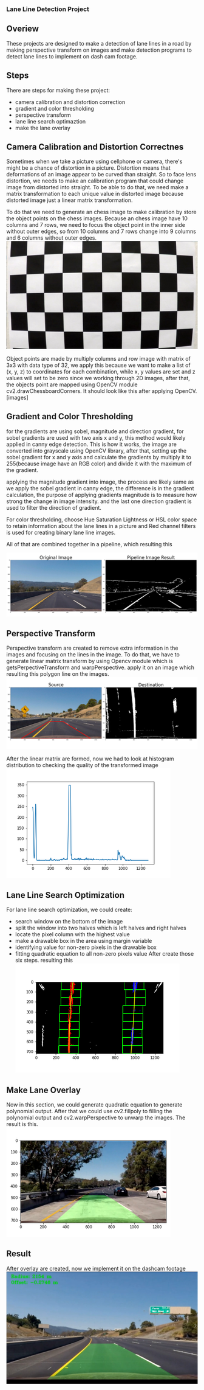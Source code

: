 ### Lane Line Detection Project

## Overiew
These projects are designed to make a detection of lane lines in a road by making perspective transform on images and make detection programs to detect lane lines to implement on dash cam footage.

## Steps
There are steps for making these project:
- camera calibration and distortion correction
- gradient and color thresholding
- perspective transform
- lane line search optimaztion
- make the lane overlay


## Camera Calibration and Distortion Correctnes
Sometimes when we take a picture using cellphone or camera, there's might be a chance of distortion in a picture. Distortion means that deformations of an image appear to be curved than straight. So to face lens distortion, we needs to make an calibration program that could change image from distorted into straight. To be able to do that, we need make a matrix transformation to each unique value in distorted image because distorted image just a linear matrix transformation.

To do that we need to generate an chess image to make calibration by store the object points on the chess images. Because an chess image have 10 columns and 7 rows, we need to focus the object point in the inner side without outer edges, so from 10 columns and 7 rows change into 9 columns and 6 columns without outer edges.
![github image](https://github.com/mochammad-farel/Lane-Line-Detection/blob/main/camera_cal/calibration1.jpg)

Object points are made by multiply columns and row image with matrix of 3x3 with data type of 32, we apply this because we want to make a list of (x, y, z) to coordinates for each combination, while x, y values are set and  z values will set to be zero since we working through 2D images, after that, the objects point are mapped using OpenCV module cv2.drawChessboardCorners. It should look like this after applying OpenCV.
[images]

## Gradient and Color Thresholding
for the gradients are using sobel, magnitude and direction gradient, for sobel gradients are used with two axis x and y, this method would likely applied in canny edge detection. This is how it works, the image are converted into grayscale using OpenCV library, after that, setting up the sobel gradient for x and y  axis and calculate the gradients by multiply it to 255(because image have an RGB color) and divide it with the maximum of the gradient.

applying the magnitude gradient into image, the process are likely same as we apply the sobel gradient in canny edge, the difference is in the gradient calculation, the purpose of applying gradients magnitude is to measure how strong the change in image intensity. and the last one direction gradient is used to filter the direction of gradient.

For color thresholding, choose Hue Saturation Lightness or HSL color space to retain information about the lane lines in a picture and Red channel filters is used for creating binary lane line images.

All of that are combined together in a pipeline, which resulting this

![github image](https://github.com/mochammad-farel/Lane-Line-Detection/blob/main/saved_figures/combined_filters.png)

## Perspective Transform
Perspective transform are created to remove extra information in the images and focusing on the lines in the image. To do that, we have to generate linear matrix transform by using Opencv module which is getsPerpectiveTransform and warpPerspective. apply it on an image which resulting this polygon line on the images.
![github image](https://github.com/mochammad-farel/Lane-Line-Detection/blob/main/saved_figures/perspective_transform.png)

After the linear matrix are formed, now we had to look at histogram distribution to checking the quality of the transformed image
![github_image](https://github.com/mochammad-farel/Lane-Line-Detection/blob/main/saved_figures/lane_histogram.png)

## Lane Line Search Optimization
For lane line search optimization, we could create:
- search window on the bottom of the image
- split the window into two halves which is left halves and right halves
- locate the pixel column with the highest value
- make a drawable box in the area using margin variable
- identifying value for non-zero pixels in the drawable box
- fitting quadratic equation to all non-zero pixels value
After create those six steps. resulting  this
![github image](https://github.com/mochammad-farel/Lane-Line-Detection/blob/main/saved_figures/01_window_search.png)

## Make Lane Overlay
Now in this section, we could generate quadratic equation to generate polynomial output. After that we could use cv2.fillpoly to filling the polynomial output and cv2.warpPerspective to unwarp the images. The result is this.
![github image](https://github.com/mochammad-farel/Lane-Line-Detection/blob/main/saved_figures/lane_polygon.png)

## Result
After overlay are created, now we implement it on the dashcam footage
![github image](https://github.com/mochammad-farel/Lane-Line-Detection/blob/main/videos/Screenshot%202021-11-01%20203746.jpg)
